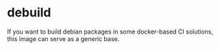 # debuild

If you want to build debian packages in some docker-based CI solutions,
this image can serve as a generic base.
